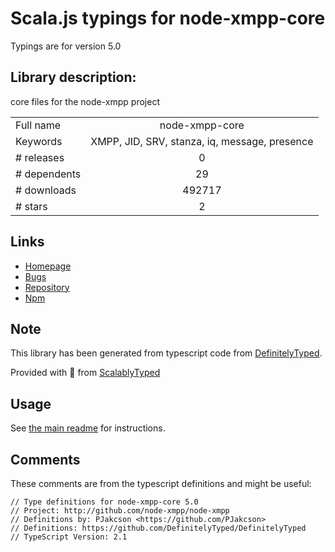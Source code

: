 
# Scala.js typings for node-xmpp-core

Typings are for version 5.0

## Library description:
core files for the node-xmpp project

|                    |                 |
| ------------------ | :-------------: |
| Full name          | node-xmpp-core |
| Keywords           | XMPP, JID, SRV, stanza, iq, message, presence |
| # releases         | 0 |
| # dependents       | 29 |
| # downloads        | 492717 |
| # stars            | 2 |

## Links
- [Homepage](http://github.com/node-xmpp/node-xmpp)
- [Bugs](http://github.com/node-xmpp/node-xmpp/issues)
- [Repository](https://github.com/node-xmpp/node-xmpp)
- [Npm](https://www.npmjs.com/package/node-xmpp-core)
    


## Note
This library has been generated from typescript code from [DefinitelyTyped](https://definitelytyped.org).

Provided with :purple_heart: from [ScalablyTyped](https://github.com/oyvindberg/ScalablyTyped)

## Usage
See [the main readme](../../readme.md) for instructions.

## Comments

These comments are from the typescript definitions and might be useful:
```
// Type definitions for node-xmpp-core 5.0
// Project: http://github.com/node-xmpp/node-xmpp
// Definitions by: PJakcson <https://github.com/PJakcson>
// Definitions: https://github.com/DefinitelyTyped/DefinitelyTyped
// TypeScript Version: 2.1

```

